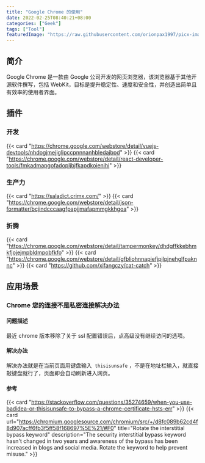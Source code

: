 ```yaml
---
title: "Google Chrome 的使用"
date: 2022-02-25T08:40:21+08:00
categories: ["Geek"]
tags: ["Tool"]
featuredImage: "https://raw.githubusercontent.com/orionpax1997/picx-images-hosting/master/Development/chrome-banner.3gw9yc1adf60.webp"
---
```


## 简介

Google Chrome 是一款由 Google 公司开发的网页浏览器，该浏览器基于其他开源软件撰写，包括 WebKit，目标是提升稳定性、速度和安全性，并创造出简单且有效率的使用者界面。

## 插件

### 开发

{{< card "https://chrome.google.com/webstore/detail/vuejs-devtools/nhdogjmejiglipccpnnnanhbledajbpd" >}}
{{< card "https://chrome.google.com/webstore/detail/react-developer-tools/fmkadmapgofadopljbjfkapdkoienihi" >}}

### 生产力

{{< card "https://saladict.crimx.com/" >}}
{{< card "https://chrome.google.com/webstore/detail/json-formatter/bcjindcccaagfpapjjmafapmmgkkhgoa" >}}

### 折腾

{{< card "https://chrome.google.com/webstore/detail/tampermonkey/dhdgffkkebhmkfjojejmpbldmpobfkfo" >}}
{{< card "https://chrome.google.com/webstore/detail/gfbliohnnapiefjpjlpjnehglfpaknnc" >}}
{{< card "https://github.com/xifangczy/cat-catch" >}}

## 应用场景

### Chrome 您的连接不是私密连接解决办法

#### **问题描述**

最近 chrome 版本移除了关于 ssl 配置错误后，点高级没有继续访问的选项。

#### **解决办法**

解决办法就是在当前页面用键盘输入  `thisisunsafe` ，不是在地址栏输入，就直接敲键盘就行了，页面即会自动刷新进入网页。

#### 参考

{{< card "https://stackoverflow.com/questions/35274659/when-you-use-badidea-or-thisisunsafe-to-bypass-a-chrome-certificate-hsts-err" >}}
{{< card url="https://chromium.googlesource.com/chromium/src/+/d8fc089b62cd4f8d907acff6fb3f5ff58f168697%5E%21/#F0" title="Rotate the interstitial bypass keyword" description="The security interstitial bypass keyword hasn't changed in two years and awareness of the bypass has been increased in blogs and social media. Rotate the keyword to help prevent misuse." >}}
